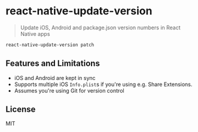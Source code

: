 # react-native-update-version

> Update iOS, Android and package.json version numbers in React Native apps

```bash
react-native-update-version patch
```

## Features and Limitations

- iOS and Android are kept in sync
- Supports multiple iOS `Info.plist`s if you're using e.g. Share Extensions.
- Assumes you're using Git for version control

## License

MIT
